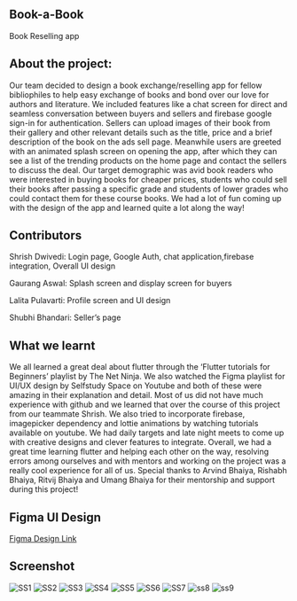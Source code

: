 ## Book-a-Book
Book Reselling app

## About the project:
Our team decided to design a book exchange/reselling app for fellow bibliophiles to help easy exchange of books and bond over our love for authors and literature. We included features like a chat screen for direct and seamless conversation between buyers and sellers and firebase google sign-in for authentication. Sellers can upload images of their book from their gallery and other relevant details such as the title, price and a brief description of the book on the ads sell page. Meanwhile users are greeted with an animated splash screen on opening the app, after which they can see a list of the trending products on the home page and contact the sellers to discuss the deal. Our target demographic was avid book readers who were interested in buying books for cheaper prices, students who could sell their books after passing a specific grade and students of lower grades who could contact them for these course books. We had a lot of fun coming up with the design of the app and learned quite a lot along the way!

## Contributors
Shrish Dwivedi: Login page, Google Auth, chat application,firebase integration, Overall UI design

Gaurang Aswal: Splash screen and display screen for buyers

Lalita Pulavarti: Profile screen and UI design

Shubhi Bhandari: Seller’s page

## What we learnt
We all learned a great deal about flutter through the ‘Flutter tutorials for Beginners’ playlist by The Net Ninja. We also watched the Figma playlist for UI/UX design by Selfstudy Space on Youtube and both of these were amazing in their explanation and detail. Most of us did not have much experience with github and we learned that over the course of this project from our teammate Shrish. We also tried to incorporate firebase, imagepicker dependency and lottie animations by watching tutorials available on youtube. We had daily targets and late night meets to come up with creative designs and clever features to integrate. Overall, we had a great time learning flutter and helping each other on the way, resolving errors among ourselves and with mentors and working on the project was a really cool experience for all of us. Special thanks to Arvind Bhaiya, Rishabh Bhaiya, Ritvij Bhaiya and Umang Bhaiya for their mentorship and support during this project!

## Figma UI Design
[Figma Design Link](https://www.figma.com/file/3lt2pMFY6akCnaHafvigwn/Book-a-Book?node-id=0:1)

## Screenshot
![SS1](https://user-images.githubusercontent.com/72087189/119714052-05f58580-be80-11eb-9b86-08d0ed2b72b1.jpeg)
![SS2](https://user-images.githubusercontent.com/72087189/119714311-5a990080-be80-11eb-8cc3-8e71e8f0ee68.jpeg)
![SS3](https://user-images.githubusercontent.com/72087189/119714332-5f5db480-be80-11eb-861a-98c775dfe2fc.jpeg)
![SS4](https://user-images.githubusercontent.com/72087189/119714387-713f5780-be80-11eb-80f5-a8d538c061d6.jpeg)
![SS5](https://user-images.githubusercontent.com/72087189/119714448-84522780-be80-11eb-8f80-14de961e525c.jpeg)
![SS6](https://user-images.githubusercontent.com/72087189/119714391-72708480-be80-11eb-9e48-427031d388d0.jpeg)
![SS7](https://user-images.githubusercontent.com/72087189/119714394-73091b00-be80-11eb-9d79-7c05175757bc.jpeg)
![ss8](https://user-images.githubusercontent.com/72087189/119714397-73a1b180-be80-11eb-857d-65a9d6651996.jpeg)
![ss9](https://user-images.githubusercontent.com/72087189/119714398-73a1b180-be80-11eb-8be5-060df1d4d314.jpeg)



